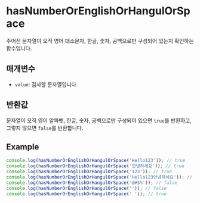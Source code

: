 # hasNumberOrEnglishOrHangulOrSpace

주어진 문자열이 오직 영어 대소문자, 한글, 숫자, 공백으로만 구성되어 있는지 확인하는 함수입니다.

## 매개변수

- `value`: 검사할 문자열입니다.

## 반환값

문자열이 오직 영어 알파벳, 한글, 숫자, 공백으로만 구성되어 있으면 `true`를 반환하고,
그렇지 않으면 `false`를 반환합니다.

## Example

```typescript
console.log(hasNumberOrEnglishOrHangulOrSpace('Hello123')); // true
console.log(hasNumberOrEnglishOrHangulOrSpace('안녕하세요')); // true
console.log(hasNumberOrEnglishOrHangulOrSpace('123')); // true
console.log(hasNumberOrEnglishOrHangulOrSpace('Hello123안녕하세요')); // true
console.log(hasNumberOrEnglishOrHangulOrSpace('@#$%')); // false
console.log(hasNumberOrEnglishOrHangulOrSpace('')); // false
console.log(hasNumberOrEnglishOrHangulOrSpace(' ')); // true
```